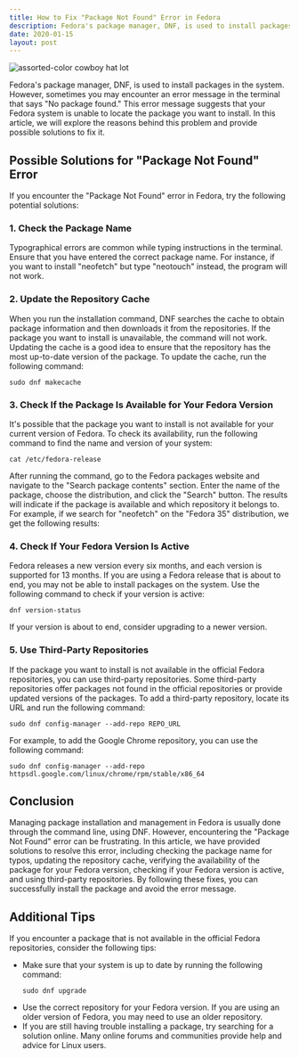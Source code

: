 ```yaml
---
title: How to Fix "Package Not Found" Error in Fedora
description: Fedora's package manager, DNF, is used to install packages in the system. However, sometimes you may encounter an error message in the terminal that says "No package found." This error message suggests that your Fedora system is unable to locate the package you want to install. In this article, we will explore the reasons behind this problem and provide possible solutions to fix it.
date: 2020-01-15
layout: post
---
```


<article>
  <img alt="assorted-color cowboy hat lot" src="https://images.unsplash.com/photo-1529958030586-3aae4ca485ff?crop=entropy&amp;cs=tinysrgb&amp;fit=max&amp;fm=jpg&amp;ixid=Mnw0NDU0NTZ8MHwxfHNlYXJjaHwxfHxIb3clMjB0byUyMEZpeCUyMCUyMlBhY2thZ2UlMjBOb3QlMjBGb3VuZCUyMiUyMEVycm9yJTIwaW4lMjBGZWRvcmF8ZW58MHwwfHx8MTY4MzY2MDkyMw&amp;ixlib=rb-4.0.3&amp;q=80&amp;w=1080"/>
  <p>Fedora's package manager, DNF, is used to install packages in the system. However, sometimes you may encounter an error message in the terminal that says "No package found." This error message suggests that your Fedora system is unable to locate the package you want to install. In this article, we will explore the reasons behind this problem and provide possible solutions to fix it.</p>
  <h2>Possible Solutions for "Package Not Found" Error</h2>
  <p>If you encounter the "Package Not Found" error in Fedora, try the following potential solutions:</p>
  <h3>1. Check the Package Name</h3>
  <p>Typographical errors are common while typing instructions in the terminal. Ensure that you have entered the correct package name. For instance, if you want to install "neofetch" but type "neotouch" instead, the program will not work.</p>
  <h3>2. Update the Repository Cache</h3>
  <p>When you run the installation command, DNF searches the cache to obtain package information and then downloads it from the repositories. If the package you want to install is unavailable, the command will not work. Updating the cache is a good idea to ensure that the repository has the most up-to-date version of the package. To update the cache, run the following command:</p>
  <pre><code>sudo dnf makecache</code></pre>
  <h3>3. Check If the Package Is Available for Your Fedora Version</h3>
  <p>It's possible that the package you want to install is not available for your current version of Fedora. To check its availability, run the following command to find the name and version of your system:</p>
  <pre><code>cat /etc/fedora-release</code></pre>
  <p>After running the command, go to the Fedora packages website and navigate to the "Search package contents" section. Enter the name of the package, choose the distribution, and click the "Search" button. The results will indicate if the package is available and which repository it belongs to. For example, if we search for "neofetch" on the "Fedora 35" distribution, we get the following results:</p>
  <h3>4. Check If Your Fedora Version Is Active</h3>
  <p>Fedora releases a new version every six months, and each version is supported for 13 months. If you are using a Fedora release that is about to end, you may not be able to install packages on the system. Use the following command to check if your version is active:</p>
  <pre><code>dnf version-status</code></pre>
  <p>If your version is about to end, consider upgrading to a newer version.</p>
  <h3>5. Use Third-Party Repositories</h3>
  <p>If the package you want to install is not available in the official Fedora repositories, you can use third-party repositories. Some third-party repositories offer packages not found in the official repositories or provide updated versions of the packages. To add a third-party repository, locate its URL and run the following command:</p>
  <pre><code>sudo dnf config-manager --add-repo REPO_URL</code></pre>
  <p>For example, to add the Google Chrome repository, you can use the following command:</p>
  <pre><code>sudo dnf config-manager --add-repo httpsdl.google.com/linux/chrome/rpm/stable/x86_64</code></pre>
  <h2>Conclusion</h2>
  <p>Managing package installation and management in Fedora is usually done through the command line, using DNF. However, encountering the "Package Not Found" error can be frustrating. In this article, we have provided solutions to resolve this error, including checking the package name for typos, updating the repository cache, verifying the availability of the package for your Fedora version, checking if your Fedora version is active, and using third-party repositories. By following these fixes, you can successfully install the package and avoid the error message.</p>
  <h2>Additional Tips</h2>
  <p>If you encounter a package that is not available in the official Fedora repositories, consider the following tips:</p>
  <ul>
    <li>Make sure that your system is up to date by running the following command:</li>
    <pre><code>sudo dnf upgrade</code></pre>

<li>Use the correct repository for your Fedora version. If you are using an older version of Fedora, you may need to use an older repository.</li>

<li>If you are still having trouble installing a package, try searching for a solution online. Many online forums and communities provide help and advice for Linux users.</li>
  </ul>
</article>
